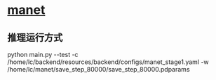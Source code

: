 # [manet](docs/zh-CN/manet.md)
## 推理运行方式
python main.py
--test -c /home/lc/backend/resources/backend/configs/manet_stage1.yaml -w /home/lc/manet/save_step_80000/save_step_80000.pdparams
